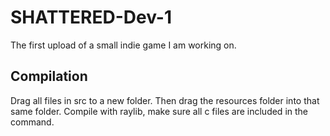 # SHATTERED-Dev-1
The first upload of a small indie game I am working on.

## Compilation
Drag all files in src to a new folder. Then drag the resources folder into that same folder. Compile with raylib, make sure all c files are included in the command.
